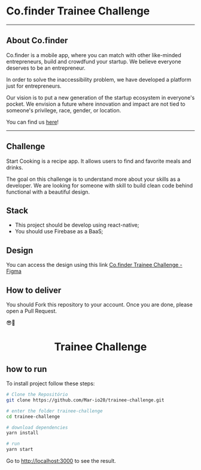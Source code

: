 # Co.finder Trainee Challenge

---
## About Co.finder
Co.finder is a mobile app, where you can match with other like-minded entrepreneurs, build and crowdfund your startup. We believe everyone deserves to be an entrepreneur. 

In order to solve the inaccessibility problem, we have developed a platform just for entrepreneurs.

Our vision is to put a new generation of the startup ecosystem in everyone's pocket. We envision a future where innovation and impact are not tied to someone's privilege, race, gender, or location.

You can find us [here](https://www.cofinderapp.com/)!

---

## Challenge
Start Cooking is a recipe app. It allows users to find and favorite meals and drinks.

The goal on this challenge is to understand more about your skills as a developer.
We are looking for someone with skill to build clean code behind functional with a beautiful design.

## Stack
* This project should be develop using react-native;
* You should use Firebase as a BaaS;

## Design
You can access the design using this link [Co.finder Trainee Challenge - Figma](https://www.figma.com/file/ZOC3mcr9YPbYpdYQv55K6c/Co.finder---Trainee-Challenge?node-id=0%3A1)

## How to deliver
You should Fork this repository to your account.
Once you are done, please open a Pull Request.

😎🚀
<h1 align="center">Trainee Challenge
</h1>

## how to run

To install project follow these steps:

```bash
# Clone the Repositório
git clone https://github.com/Mar-io20/trainee-challenge.git
```

```bash
# enter the folder trainee-challenge
cd trainee-challenge
```

```bash
# download dependencies
yarn install
```

```bash
# run
yarn start
```

Go to <http://localhost:3000> to see the result.
